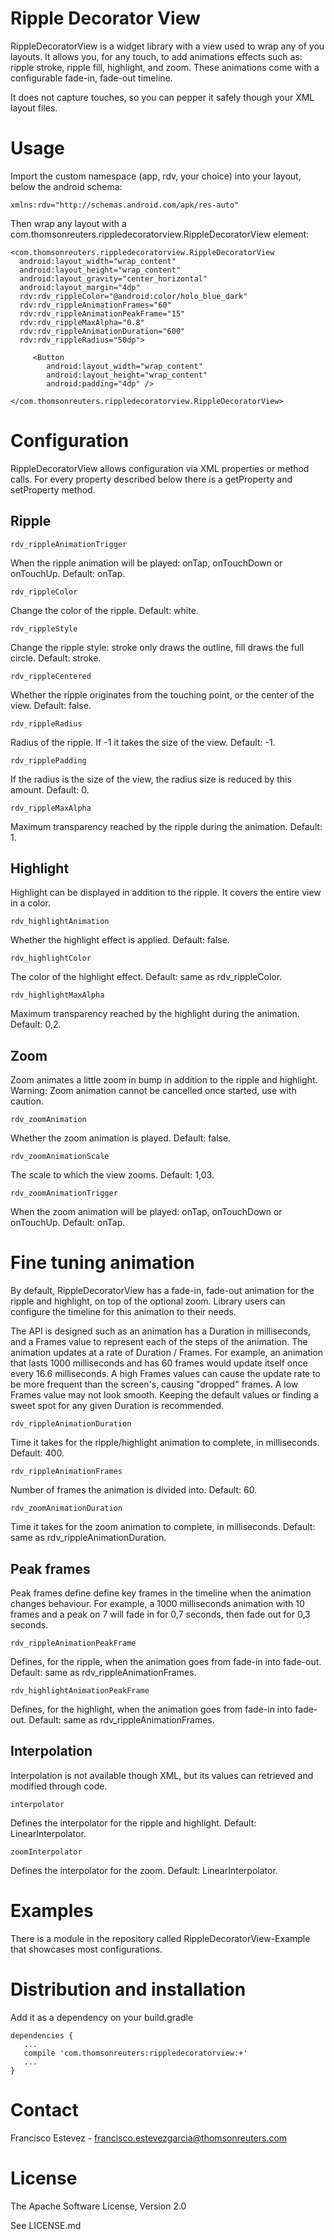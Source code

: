 Ripple Decorator View
=====================

RippleDecoratorView is a widget library with a view used to wrap any of you layouts.
It allows you, for any touch, to add animations effects such as: ripple stroke, ripple fill, highlight, and zoom.
These animations come with a configurable fade-in, fade-out timeline.

It does not capture touches, so you can pepper it safely though your XML layout files.

Usage
=====================

Import the custom namespace (app, rdv, your choice) into your layout, below the android schema:

    xmlns:rdv="http://schemas.android.com/apk/res-auto"


Then wrap any layout with a com.thomsonreuters.rippledecoratorview.RippleDecoratorView element:

    <com.thomsonreuters.rippledecoratorview.RippleDecoratorView
      android:layout_width="wrap_content"
      android:layout_height="wrap_content"
      android:layout_gravity="center_horizontal"
      android:layout_margin="4dp"
      rdv:rdv_rippleColor="@android:color/holo_blue_dark"
      rdv:rdv_rippleAnimationFrames="60"
      rdv:rdv_rippleAnimationPeakFrame="15"
      rdv:rdv_rippleMaxAlpha="0.8"
      rdv:rdv_rippleAnimationDuration="600"
      rdv:rdv_rippleRadius="50dp">

         <Button
            android:layout_width="wrap_content"
            android:layout_height="wrap_content"
            android:padding="4dp" />

    </com.thomsonreuters.rippledecoratorview.RippleDecoratorView>



Configuration
=====================

RippleDecoratorView allows configuration via XML properties or method calls.
For every property described below there is a getProperty and setProperty method.


Ripple
------

    rdv_rippleAnimationTrigger

When the ripple animation will be played: onTap, onTouchDown or onTouchUp.
Default: onTap.


    rdv_rippleColor

Change the color of the ripple.
Default: white.


    rdv_rippleStyle

Change the ripple style: stroke only draws the outline, fill draws the full circle.
Default: stroke.


    rdv_rippleCentered

Whether the ripple originates from the touching point, or the center of the view.
Default: false.


    rdv_rippleRadius

Radius of the ripple. If -1 it takes the size of the view.
Default: -1.


    rdv_ripplePadding

If the radius is the size of the view, the radius size is reduced by this amount.
Default: 0.


    rdv_rippleMaxAlpha

Maximum transparency reached by the ripple during the animation.
Default: 1.


Highlight
------

Highlight can be displayed in addition to the ripple. It covers the entire view in a color.


    rdv_highlightAnimation

Whether the highlight effect is applied.
Default: false.


    rdv_highlightColor

The color of the highlight effect.
Default: same as rdv_rippleColor.


    rdv_highlightMaxAlpha

Maximum transparency reached by the highlight during the animation.
Default: 0,2.


Zoom
------

Zoom animates a little zoom in bump in addition to the ripple and highlight.
Warning: Zoom animation cannot be cancelled once started, use with caution.


    rdv_zoomAnimation

Whether the zoom animation is played.
Default: false.


    rdv_zoomAnimationScale

The scale to which the view zooms.
Default: 1,03.


    rdv_zoomAnimationTrigger

When the zoom animation will be played: onTap, onTouchDown or onTouchUp.
Default: onTap.


Fine tuning animation
=====================

By default, RippleDecoratorView has a fade-in, fade-out animation for the ripple and highlight,
on top of the optional zoom. Library users can configure the timeline for this animation to their needs.

The API is designed such as an animation has a Duration in milliseconds, and a Frames value to represent
each of the steps of the animation.
The animation updates at a rate of Duration / Frames. For example, an animation that lasts 1000 milliseconds
and has 60 frames would update itself once every 16.6 milliseconds. A high Frames values can cause the
update rate to be more frequent than the screen's, causing "dropped" frames. A low Frames value may not look smooth.
Keeping the default values or finding a sweet spot for any given Duration is recommended.


    rdv_rippleAnimationDuration

Time it takes for the ripple/highlight animation to complete, in milliseconds.
Default: 400.


    rdv_rippleAnimationFrames

Number of frames the animation is divided into.
Default: 60.


    rdv_zoomAnimationDuration

Time it takes for the zoom animation to complete, in milliseconds.
Default: same as rdv_rippleAnimationDuration.


Peak frames
------

Peak frames define define key frames in the timeline when the animation changes behaviour. For example,
a 1000 milliseconds animation with 10 frames and a peak on 7 will fade in for 0,7 seconds, then fade out for 0,3 seconds.


    rdv_rippleAnimationPeakFrame

Defines, for the ripple, when the animation goes from fade-in into fade-out.
Default: same as rdv_rippleAnimationFrames.


    rdv_highlightAnimationPeakFrame

Defines, for the highlight, when the animation goes from fade-in into fade-out.
Default: same as rdv_rippleAnimationFrames.


Interpolation
------

Interpolation is not available though XML, but its values can retrieved and modified through code.


    interpolator

Defines the interpolator for the ripple and highlight.
Default: LinearInterpolator.


    zoomInterpolator

Defines the interpolator for the zoom.
Default: LinearInterpolator.


Examples
=====================

There is a module in the repository called RippleDecoratorView-Example that showcases most configurations.


Distribution and installation
=====================

Add it as a dependency on your build.gradle

    dependencies {
       ...
       compile 'com.thomsonreuters:rippledecoratorview:+'
       ...
    }


Contact
=====================

Francisco Estevez - francisco.estevezgarcia@thomsonreuters.com

License
=====================

The Apache Software License, Version 2.0

See LICENSE.md
